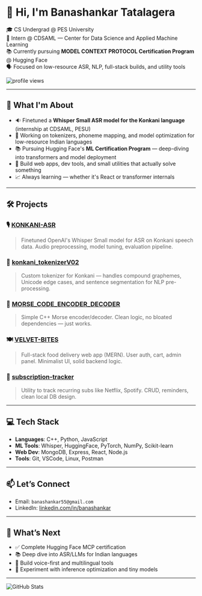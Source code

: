 # 👋 Hi, I'm Banashankar Tatalagera

🎓 CS Undergrad @ PES University  
🧠 Intern @ CDSAML — Center for Data Science and Applied Machine Learning  
📚 Currently pursuing **MODEL CONTEXT PROTOCOL Certification Program** @ Hugging Face  
🗣️ Focused on low-resource ASR, NLP, full-stack builds, and utility tools  

![profile views](https://profile-counter.glitch.me/Banashankar-Tatalagera/count.svg)


---

## 🧠 What I'm About

- 🔉 Finetuned a **Whisper Small ASR model for the Konkani language** (internship at CDSAML, PESU)  
- 🧠 Working on tokenizers, phoneme mapping, and model optimization for low-resource Indian languages  
- 📚 Pursuing Hugging Face's **ML Certification Program** — deep-diving into transformers and model deployment  
- 🔧 Build web apps, dev tools, and small utilities that actually solve something  
- 📈 Always learning — whether it's React or transformer internals

---

## 🛠️ Projects

### 🎙️ [KONKANI-ASR](https://github.com/Banashankar-Tatalagera/KONKANI-ASR)
> Finetuned OpenAI's Whisper Small model for ASR on Konkani speech data. Audio preprocessing, model tuning, evaluation pipeline.

### 🧩 [konkani_tokenizerV02](https://github.com/Banashankar-Tatalagera/konkani_tokenizerV02)
> Custom tokenizer for Konkani — handles compound graphemes, Unicode edge cases, and sentence segmentation for NLP pre-processing.

### 💬 [MORSE_CODE_ENCODER_DECODER](https://github.com/Banashankar-Tatalagera/MORSE_CODE_ENCODER_DECODER)
> Simple C++ Morse encoder/decoder. Clean logic, no bloated dependencies — just works.

### 🍽️ [VELVET-BITES](https://github.com/Banashankar-Tatalagera/VELVET-BITES-MERNSTACK-webProject)
> Full-stack food delivery web app (MERN). User auth, cart, admin panel. Minimalist UI, solid backend logic.

### 💸 [subscription-tracker](https://github.com/Banashankar-Tatalagera/subscription-tracker)
> Utility to track recurring subs like Netflix, Spotify. CRUD, reminders, clean local DB design.

---

## 💻 Tech Stack

- **Languages**: C++, Python, JavaScript  
- **ML Tools**: Whisper, HuggingFace, PyTorch, NumPy, Scikit-learn  
- **Web Dev**: MongoDB, Express, React, Node.js  
- **Tools**: Git, VSCode, Linux, Postman

---

## 📫 Let’s Connect

- Email: `banashankar55@gmail.com`  
- LinkedIn: [linkedin.com/in/banashankar](https://www.linkedin.com/in/banashankar-tatalagera/)  

---

## 🧭 What’s Next

- ✅ Complete Hugging Face MCP certification  
- 📚 Deep dive into ASR/LLMs for Indian languages  
- 🔨 Build voice-first and multilingual tools  
- 🧪 Experiment with inference optimization and tiny models

---

![GitHub Stats](https://github-readme-stats.vercel.app/api?username=Banashankar-Tatalagera&show_icons=true&theme=radical)
